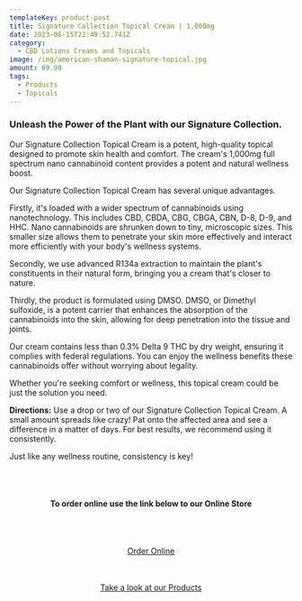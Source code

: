 ```yaml
---
templateKey: product-post
title: Signature Collection Topical Cream | 1,000mg
date: 2023-06-15T22:49:52.741Z
category:
  - CBD Lotions Creams and Topicals
image: /img/american-shaman-signature-topical.jpg
amount: 69.99
tags:
  - Products
  - Topicals
---
```

### Unleash the Power of the Plant with our Signature Collection.

Our Signature Collection Topical Cream is a potent, high-quality topical designed to promote skin health and comfort. The cream's 1,000mg full spectrum nano cannabinoid content provides a potent and natural wellness boost.

Our Signature Collection Topical Cream has several unique advantages.

Firstly, it's loaded with a wider spectrum of cannabinoids using nanotechnology. This includes CBD, CBDA, CBG, CBGA, CBN, D-8, D-9, and HHC. Nano cannabinoids are shrunken down to tiny, microscopic sizes. This smaller size allows them to penetrate your skin more effectively and interact more efficiently with your body's wellness systems.

Secondly, we use advanced R134a extraction to maintain the plant's constituents in their natural form, bringing you a cream that's closer to nature.

Thirdly, the product is formulated using DMSO.  DMSO, or Dimethyl sulfoxide, is a potent carrier that enhances the absorption of the cannabinoids into the skin, allowing for deep penetration into the tissue and joints.

Our cream contains less than 0.3% Delta 9 THC by dry weight, ensuring it complies with federal regulations. You can enjoy the wellness benefits these cannabinoids offer without worrying about legality.

Whether you're seeking comfort or wellness, this topical cream could be just the solution you need.

**Directions:** Use a drop or two of our Signature Collection Topical Cream. A small amount spreads like crazy! Pat onto the affected area and see a difference in a matter of days. For best results, we recommend using it consistently. 

Just like any wellness routine, consistency is key!

<br><br>

<Center>

#### **To order online use the link below to our Online Store**

<br><br>

<Center><a class="link-view-more-products" target="_blank" href="https://capitalcbd.shop/product/signature-collection-topical-cream-1000mg/">Order Online</a></

<br><br><br>

<Center><a class="link-view-more-products" target="_blank" href="https://capitalamericanshaman.com/products">Take a look at our Products</a></Center>

<br><br>